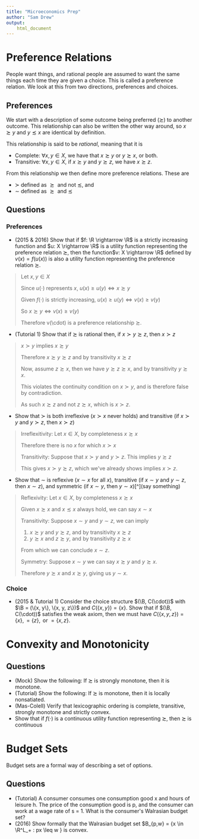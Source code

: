 ```yaml
---
title: "Microeconomics Prep"
author: "Sam Drew"
output:
    html_document
---
```

$$
\newcommand{\B}{\mathscr{B}}
\newcommand{\R}{\mathbb{R}}
$$

# Preference Relations

People want things, and rational people are assumed to want the same things each time they are given a choice. This is called a preference relation. We look at this from two directions, preferences and choices. 

## Preferences

We start with a description of some outcome being preferred ($\succsim$) to another outcome. This relationship can also be written the other way around, so $x \succsim y$ and $y \precsim x$ are identical by definition.

This relationship is said to be *rational*, meaning that it is

- Complete: $\forall x,y \in X$, we have that $x \succsim y$ or $y \succsim x$, or both.
- Transitive: $\forall x,y \in X$, if $x \succsim y$ and $y \succsim z$, we have $x \succsim z$.

From this relationship we then define more preference relations. These are 

- $\succ$ defined as $\succsim \text{ and not } \precsim$, and 
- $\sim$ defined as $\succsim \text{ and } \precsim$

## Questions

### Preferences

- (2015 & 2016) Show that if $f: \R \rightarrow \R$ is a strictly increasing function and $u: X \rightarrow \R$ is a utility function representing the preference relation $\succsim$, then the function$v: X \rightarrow \R$ defined by $v(x) = f(u(x))$ is also a utility function representing the preference relation $\succsim$.

> Let $x, y \in X$
> 
> Since $u(\cdot)$ represents $x$, $u(x) \geq u(y) \iff x \succsim y$
> 
> Given $f(\cdot)$ is strictly increasing, $u(x) \geq u(y) \iff v(x) \geq v(y)$
> 
> So $x \succsim y \iff v(x) \geq v(y)$
> 
> Therefore v(\cdot) is a preference relationship $\succsim$.

- (Tutorial 1) Show that if $\succsim$ is rational then, if $x \succ y \succsim z$, then $x \succ z$

> $x \succ y$ implies $x \succsim y$
> 
> Therefore $x \succsim y \succsim z$ and by transitivity $x \succsim z$
> 
> Now, assume $z \succsim x$, then we have $y \succsim z \succsim x$, and by transitivity $y \succsim x$.
> 
> This violates the continuity condition on $x \succ y$, and is therefore false by contradiction.
> 
> As such $x \succsim z$ and not $z \succsim x$, which is $x \succ z$.

- Show that $\succ$ is both irreflexive ($x \succ x$ never holds) and transitive (if $x \succ y$ and $y \succ z$, then $x \succ z$)

> Irreflexitivity: Let $x \in X$, by completeness $x \succsim x$
> 
> Therefore there is no $x$ for which $x \succ x$
> 
> Transitivity: Suppose that $x \succ y$ and $y \succ z$. This implies $y \succsim z$
> 
> This gives $x \succ y \succsim z$, which we've already shows implies $x \succ z$.

- Show that $\sim$ is reflexive ($x \sim x$ for all $x$), transitive (if $x\sim y$ and $y \sim z$, then $x \sim z$), and symmetric (if $x \sim y$, then $y\sim x$)[^](say something)

> Reflexivity: Let $x \in X$, by completeness $x \succsim x$
> 
> Given $x \succsim x$ and $x \precsim x$ always hold, we can say $x \sim x$
> 
> Transitivity: Suppose $x \sim y$ and $y \sim z$, we can imply
> 
> 1. $x \succsim y$ and $y \succsim z$, and by transitivity $x \succsim z$
> 2. $y \succsim x$ and $z \succsim y$, and by transitivity $z \succsim x$
> 
> From which we can conclude $x \sim z$.
> 
> Symmetry: Suppose $x \sim y$ we can say $x \succsim y$ and $y \succsim x$.
> 
> Therefore $y \succsim x$ and $x \succsim y$, giving us $y \sim x$.

### Choice

- (2015 & Tutorial 1) Consider the choice structure $(\B, C(\cdot))$ with $\B = (\{x, y\}, \{x, y, z\})$ and $C(\{x, y\}) = \{x\}$. Show that if $(\B, C(\cdot))$ satisfies the weak axiom, then we must have $C(\{x, y, z\}) = \{x\},= \{z\}, \text{ or }= \{x, z\}$.

# Convexity and Monotonicity

## Questions

- (Mock) Show the following: If $\succsim$ is strongly monotone, then it is monotone.
- (Tutorial) Show the following: If $\succsim$ is monotone, then it is locally nonsatiated.
- (Mas-Colell) Verify that lexicographic ordering is complete, transitive, strongly monotone and strictly convex.
- Show that if $f(\cdot)$ is a continuous utility function representing $\succsim$, then $\succsim$ is continuous

# Budget Sets

Budget sets are a formal way of describing a set of options.

## Questions 

- (Tutorial) A consumer consumes one consumption good x and hours of leisure h. The price of the consumption good is p, and the consumer can work at a wage rate of s = 1. What is the consumer's Walrasian budget set?
- (2016) Show formally that the Walrasian budget set $B_{p,w} = \{x \in \R^L_+ : px \leq w \} is convex.
